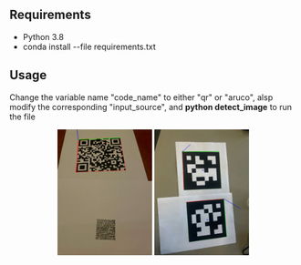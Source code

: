 ## Requirements
* Python 3.8
* conda install --file requirements.txt
## Usage
Change the variable name "code_name" to either "qr" or "aruco", alsp modify the corresponding "input_source", and **python detect_image** to run the file

<p align="center" width="100%">
    <img width="33%" src="https://github.com/Taokt/QR-and-ArUco-code-Detection-and-Pose-Estimation/blob/main/example/result1.png">
    <img width="33%" src="https://github.com/Taokt/QR-and-ArUco-code-Detection-and-Pose-Estimation/blob/main/example/result2.png">
</p>
